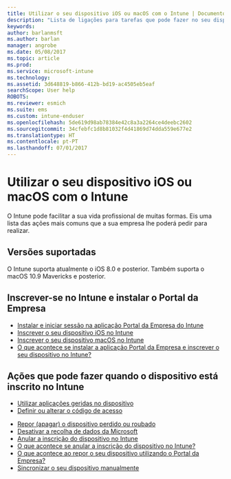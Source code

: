 ```yaml
---
title: Utilizar o seu dispositivo iOS ou macOS com o Intune | Documentos da Microsoft
description: "Lista de ligações para tarefas que pode fazer no seu dispositivo móvel iOS ou macOS quando este está inscrito no Intune"
keywords: 
author: barlanmsft
ms.author: barlan
manager: angrobe
ms.date: 05/08/2017
ms.topic: article
ms.prod: 
ms.service: microsoft-intune
ms.technology: 
ms.assetid: 3d648819-b866-412b-bd19-ac4505eb5eaf
searchScope: User help
ROBOTS: 
ms.reviewer: esmich
ms.suite: ems
ms.custom: intune-enduser
ms.openlocfilehash: 5de619d98ab78384e42c8a3a2264ce4deebc2602
ms.sourcegitcommit: 34cfebfc1d8b81032f4d41869d74dda559e677e2
ms.translationtype: HT
ms.contentlocale: pt-PT
ms.lasthandoff: 07/01/2017
---
```

# <a name="using-your-ios-or-macos-device-with-intune"></a>Utilizar o seu dispositivo iOS ou macOS com o Intune

O Intune pode facilitar a sua vida profissional de muitas formas. Eis uma lista das ações mais comuns que a sua empresa lhe poderá pedir para realizar.

## <a name="supported-versions"></a>Versões suportadas

O Intune suporta atualmente o iOS 8.0 e posterior. Também suporta o macOS 10.9 Mavericks e posterior. 

## <a name="enrolling-into-intune-and-installing-the-company-portal"></a>Inscrever-se no Intune e instalar o Portal da Empresa

- [Instalar e iniciar sessão na aplicação Portal da Empresa do Intune](install-and-sign-in-to-the-intune-company-portal-app-ios.md)
- [Inscrever o seu dispositivo iOS no Intune](enroll-your-device-in-intune-ios.md)
- [Inscrever o seu dispositivo macOS no Intune](enroll-your-device-in-intune-macos.md)
- [O que acontece se instalar a aplicação Portal da Empresa e inscrever o seu dispositivo no Intune?](what-happens-if-you-install-the-Company-Portal-app-and-enroll-your-device-in-intune-ios.md)

## <a name="things-you-can-do-when-your-device-is-enrolled-in-intune"></a>Ações que pode fazer quando o dispositivo está inscrito no Intune

- [Utilizar aplicações geridas no dispositivo](use-managed-apps-on-your-device-ios.md)
- [Definir ou alterar o código de acesso](set-or-change-your-passcode-ios.md)
<!--- [Reset (erase) your lost or stolen device](reset-erase-your-lost-or-stolen-device-ios.md) -->
- [Repor (apagar) o dispositivo perdido ou roubado](reset-erase-your-device-cpwebsite.md)
- [Desativar a recolha de dados da Microsoft](turn-off-microsoft-usage-data-collection-ios.md)
- [Anular a inscrição do dispositivo no Intune](unenroll-your-device-from-intune-ios.md)
- [O que acontece se anular a inscrição do dispositivo no Intune?](what-happens-if-you-unenroll-your-device-from-intune-ios.md)
- [O que acontece ao repor o seu dispositivo utilizando o Portal da Empresa?](what-happens-if-you-reset-your-device-using-the-company-portal-ios.md)
- [Sincronizar o seu dispositivo manualmente](sync-your-device-manually-ios.md)
